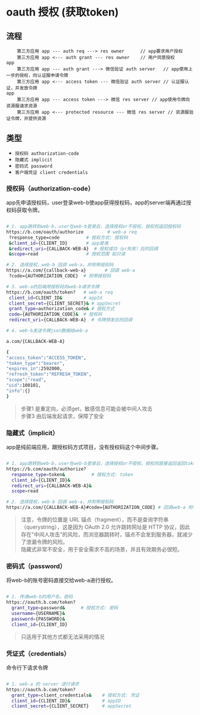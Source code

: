 # oauth 授权 (获取token)

## 流程

```seq
    第三方应用 app --- auth req ---> res owner      // app要求用户授权
    第三方应用 app <--- auth grant --- res owner    // 用户同意授权
app
    第三方应用 app --- auth grant ---> 微信验证 auth server   // app使用上一步的授权，向认证服申请令牌
    第三方应用 app <--- access token --- 微信验证 auth server // 认证服认证，并发放令牌
app
    第三方应用 app --- access token ---> 微信 res server // app使用令牌向资源服请求资源
    第三方应用 app <--- protected resource --- 微信 res server // 资源服验证令牌，并提供资源
```

## 类型

- `授权码 authorization-code`
- `隐藏式 implicit`
- `密码式 password`
- `客户端凭证 client credentials`

### 授权码（authorization-code）

app先申请授权码，user登录web-b使app获得授权码，app的server端再通过授权码获取令牌。

```bash

# 1. app跳转到web-b，user在web-b登录后，选择授权or不授权，授权则返回授权码
https://b.com/oauth/authorize         # web-a req
 ?response_type=code          # 授权方式: 授权码
 &client_id={CLIENT_ID}       # app是谁
 &redirect_uri={CALLBACK-WEB-A}  # 授权成功（or失败）后的回调
 &scope=read                  # 授权范围 如只读

# 2. 选择授权，web-b 回调 web-a，并附带授权码
https://a.com/{callback-web-a}       # 回调 web-a
 ?code={AUTHORIZATION_CODE}  # 附带授权码

# 3. web-a的后端用授权码向web-b请求令牌
https://b.com/oauth/token?   # web-a req
 client_id=CLIENT_ID&        # appId
 client_secret={CLIENT_SECRET}& # appSecret
 grant_type=authorization_code& # 授权方式
 code={AUTHORIZATION_CODE}&  # 授权码
 redirect_uri={CALLBACK-WEB-A}  # 令牌颁发后的回调

# 4. web-b发送令牌json数据给web-a

a.com/{CALLBACK-WEB-A}

{    
"access_token":"ACCESS_TOKEN",
"token_type":"bearer",
"expires_in":2592000,
"refresh_token":"REFRESH_TOKEN",
"scope":"read",
"uid":100101,
"info":{}
}

```

> 步骤1 是重定向，必须get，敏感信息可能会被中间人攻击  
> 步骤3 由后端发起请求，保障了安全

### 隐藏式（implicit）

app是纯前端应用，跟授权码方式项目，没有授权码这个中间步骤。

```bash

# 1. app跳转到web-b，user在web-b登录后，选择授权or不授权，授权则直接返回返回token
https://b.com/oauth/authorize?
  response_type=token&          # 授权方式: token
  client_id={CLIENT_ID}&
  redirect_uri={CALLBACK-WEB-A}&
  scope=read

# 2. 选择授权，web-b 回调 web-a，并附带授权码
https://a.com/{CALLBACK-WEB-A}#code={AUTHORIZATION_CODE} # 回调web-a 附带授权码 (注意是锚点 而非query)
```

> 注意，令牌的位置是 URL 锚点（fragment），而不是查询字符串（querystring），这是因为 OAuth 2.0 允许跳转网址是 HTTP 协议，因此存在"中间人攻击"的风险，而浏览器跳转时，锚点不会发到服务器，就减少了泄漏令牌的风险。  
> 隐藏式非常不安全，用于安全需求不高的场景，并且有效期务必很短。

### 密码式（password）

将web-b的账号密码直接交给web-a进行授权。

```bash

# 1. 传递web-b的用户名，密码
https://oauth.b.com/token?
  grant_type=password&      # 授权方式: 密码
  username={USERNAME}&
  password={PASSWORD}&
  client_id={CLIENT_ID}
```

> 只适用于其他方式都无法采用的情况

### 凭证式（credentials）

命令行下请求令牌

```bash

# 1. web-a 的 server 进行请求
https://oauth.b.com/token?
  grant_type=client_credentials&    # 授权方式: 凭证
  client_id={CLIENT_ID}&            # appID
  client_secret={CLIENT_SECRET}     # appSecret
```
